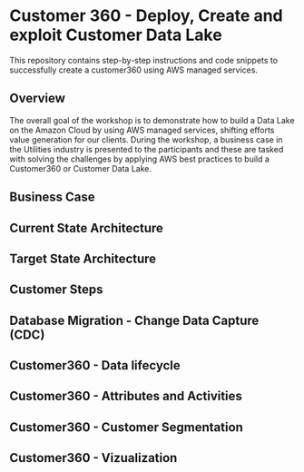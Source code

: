 # Customer 360 - Deploy, Create and exploit Customer Data Lake

This repository contains step-by-step instructions and code snippets
to successfully create a customer360 using AWS managed services. 

## Overview

The overall goal of the workshop is to demonstrate how to build a Data Lake on the Amazon Cloud by using AWS managed services, shifting efforts value generation for our clients. During the workshop, a business case in the Utilities industry is presented to the participants and these are tasked with solving the challenges by applying AWS best practices to build a Customer360 or Customer Data Lake.

## Business Case



## Current State Architecture

## Target State Architecture

## Customer Steps

## Database Migration - Change Data Capture (CDC)

## Customer360 - Data lifecycle

## Customer360 - Attributes and Activities

## Customer360 - Customer Segmentation

## Customer360 - Vizualization

